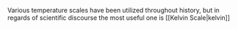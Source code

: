 Various temperature scales have been utilized throughout history, but in regards of scientific discourse the most useful one is [[Kelvin Scale|kelvin]]
 